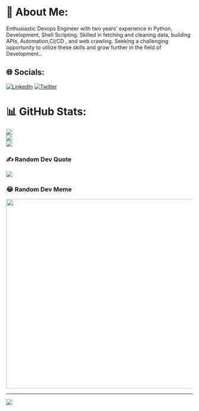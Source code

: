 # 💫 About Me:
Enthusiastic Devops Engineer with two years' experience in Python, Development, Shell Scripting. Skilled in fetching and cleaning data, building APIs, Automation,CI/CD , and web crawling. Seeking a challenging opportunity to utilize these skills and grow further in the field of Development..


## 🌐 Socials:
[![LinkedIn](https://img.shields.io/badge/LinkedIn-%230077B5.svg?logo=linkedin&logoColor=white)](https://linkedin.com/in/www.linkedin.com/in/bhavnesh-baghel) [![Twitter](https://img.shields.io/badge/Twitter-%231DA1F2.svg?logo=Twitter&logoColor=white)](https://twitter.com/https://twitter.com/Baghel_sahab_) 


# 📊 GitHub Stats:
![](https://github-readme-stats.vercel.app/api?username=ibhavneshbaghel2213&theme=algolia&hide_border=false&include_all_commits=false&count_private=false)<br/>
![](https://github-readme-streak-stats.herokuapp.com/?user=ibhavneshbaghel2213&theme=algolia&hide_border=false)<br/>
![](https://github-readme-stats.vercel.app/api/top-langs/?username=ibhavneshbaghel2213&theme=algolia&hide_border=false&include_all_commits=false&count_private=false&layout=compact)

### ✍️ Random Dev Quote
![](https://quotes-github-readme.vercel.app/api?type=vetical&theme=dark)

### 😂 Random Dev Meme
<img src="https://random-memer.herokuapp.com/" width="512px"/>

---
[![](https://visitcount.itsvg.in/api?id=ibhavneshbaghel2213&icon=2&color=1)](https://visitcount.itsvg.in)
